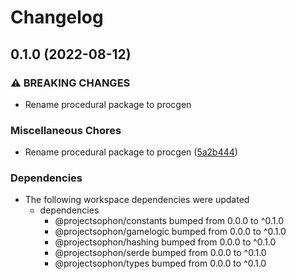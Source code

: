 # Changelog

## 0.1.0 (2022-08-12)


### ⚠ BREAKING CHANGES

* Rename procedural package to procgen

### Miscellaneous Chores

* Rename procedural package to procgen ([5a2b444](https://github.com/projectsophon/zkgame-primitives/commit/5a2b44452cca6b6a0225e154f0fdc44af2dca16a))


### Dependencies

* The following workspace dependencies were updated
  * dependencies
    * @projectsophon/constants bumped from 0.0.0 to ^0.1.0
    * @projectsophon/gamelogic bumped from 0.0.0 to ^0.1.0
    * @projectsophon/hashing bumped from 0.0.0 to ^0.1.0
    * @projectsophon/serde bumped from 0.0.0 to ^0.1.0
    * @projectsophon/types bumped from 0.0.0 to ^0.1.0
